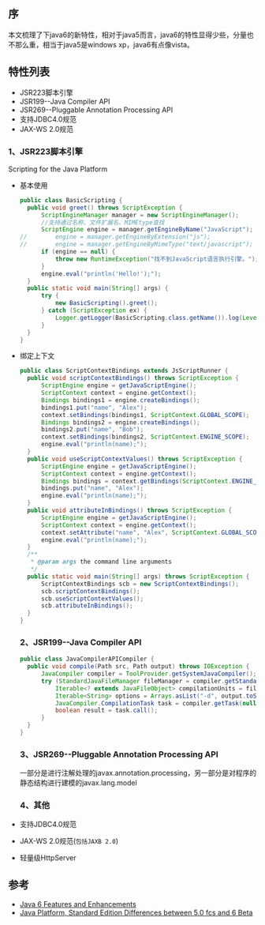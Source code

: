 ## 序

本文梳理了下java6的新特性，相对于java5而言，java6的特性显得少些，分量也不那么重，相当于java5是windows xp，java6有点像vista。

## 特性列表

- JSR223脚本引擎
- JSR199--Java Compiler API
- JSR269--Pluggable Annotation Processing API
- 支持JDBC4.0规范
- JAX-WS 2.0规范

### 1、JSR223脚本引擎

Scripting for the Java Platform

- 基本使用

  ```java
  public class BasicScripting {
    public void greet() throws ScriptException {
        ScriptEngineManager manager = new ScriptEngineManager();
        //支持通过名称、文件扩展名、MIMEtype查找
        ScriptEngine engine = manager.getEngineByName("JavaScript");
  //        engine = manager.getEngineByExtension("js");
  //        engine = manager.getEngineByMimeType("text/javascript");
        if (engine == null) {
            throw new RuntimeException("找不到JavaScript语言执行引擎。");
        }
        engine.eval("println('Hello!');");
    }
    public static void main(String[] args) {
        try {
            new BasicScripting().greet();
        } catch (ScriptException ex) {
            Logger.getLogger(BasicScripting.class.getName()).log(Level.SEVERE, null, ex);
        }
    }
  }
  ```

- 绑定上下文

  ```java
  public class ScriptContextBindings extends JsScriptRunner {
    public void scriptContextBindings() throws ScriptException {
        ScriptEngine engine = getJavaScriptEngine();
        ScriptContext context = engine.getContext();
        Bindings bindings1 = engine.createBindings();
        bindings1.put("name", "Alex");
        context.setBindings(bindings1, ScriptContext.GLOBAL_SCOPE);
        Bindings bindings2 = engine.createBindings();
        bindings2.put("name", "Bob");
        context.setBindings(bindings2, ScriptContext.ENGINE_SCOPE);
        engine.eval("println(name);");
    }
    public void useScriptContextValues() throws ScriptException {
        ScriptEngine engine = getJavaScriptEngine();
        ScriptContext context = engine.getContext();
        Bindings bindings = context.getBindings(ScriptContext.ENGINE_SCOPE);
        bindings.put("name", "Alex");
        engine.eval("println(name);");
    }
    public void attributeInBindings() throws ScriptException {
        ScriptEngine engine = getJavaScriptEngine();
        ScriptContext context = engine.getContext();
        context.setAttribute("name", "Alex", ScriptContext.GLOBAL_SCOPE);
        engine.eval("println(name);");
    }
    /**
     * @param args the command line arguments
     */
    public static void main(String[] args) throws ScriptException {
        ScriptContextBindings scb = new ScriptContextBindings();
        scb.scriptContextBindings();
        scb.useScriptContextValues();
        scb.attributeInBindings();
    }
  }
  ```

  ### 2、JSR199--Java Compiler API

  ```java
  public class JavaCompilerAPICompiler {
    public void compile(Path src, Path output) throws IOException {
        JavaCompiler compiler = ToolProvider.getSystemJavaCompiler();
        try (StandardJavaFileManager fileManager = compiler.getStandardFileManager(null, null, null)) {
            Iterable<? extends JavaFileObject> compilationUnits = fileManager.getJavaFileObjects(src.toFile());
            Iterable<String> options = Arrays.asList("-d", output.toString());
            JavaCompiler.CompilationTask task = compiler.getTask(null, fileManager, null, options, null, compilationUnits);
            boolean result = task.call();
        }
    }
  }
  ```

  ### 3、JSR269--Pluggable Annotation Processing API

  一部分是进行注解处理的javax.annotation.processing，另一部分是对程序的静态结构进行建模的javax.lang.model

  ### 4、其他

- 支持JDBC4.0规范

- JAX-WS 2.0规范(`包括JAXB 2.0`)

- 轻量级HttpServer

## 参考

- [Java 6 Features and Enhancements](https://link.segmentfault.com/?enc=pRsnxGuXAGbfKpZsW0drxg%3D%3D.oAs%2BQ3A6h5aNCjckAoKqWKwXJxsxvLeJaXDyBfoAYKiRJuFzBUzcajUJKsFTcnMwLyc%2Fe9w2igD0wmbt%2BnuR0E5OzE3eV6xtzV6hgp%2FCiz4%3D)
- [Java Platform, Standard Edition Differences between 5.0 fcs and 6 Beta](https://link.segmentfault.com/?enc=s9KkhALtIEA9CoHTSX1TkQ%3D%3D.n1YKVHEpaf2oCiuXkQOlBzyjfBL5mJqQ7d5ZhLq4XvBStd0C%2FDGCFUVkM5ch9l7P783%2F%2FeMniVuT%2Bc5Rt3V26b5cknYsr2zH2mH9nvxpPqo9E6PLUlfIxQm11AMdUsgd)